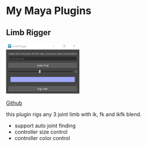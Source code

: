 # My Maya Plugins

## Limb Rigger

<img src="./assets/LimbRigger.png" width=200>

[Github](https://github.com/FreezyDev07/MayaPlugins2025Spring)

this plugin rigs any 3 joint limb with ik, fk and ikfk blend.

* support auto joint finding
* controller size control
* controller color control